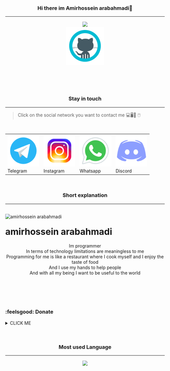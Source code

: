 <div align="center">
 
### Hi there im Amirhossein arabahmadi👋
___

<!DOCTYPE html>
 
<html>

<head>

<meta charset="UTF-8">

<meta name="viewport" content="width=device-width, initial-scale=1">
  
</head>

 
 
<header>
 
 
<a href="https://github.com/amirdecoder">
<img align="center" width="135" src="https://img.shields.io/static/v1?label=amirdecoder&message=%E2%9D%A4&logo=GitHub&color=ff0000"></a>
 <br>
 <a href="https://github.com/amirdecoder">
<img align="center" width="120" src="https://github.com/amirdecoder/File/blob/main/Social%20Net/icons8-github-480.png"></a>
 
</div>
 
 </header>
 
 
 <br>

 
<div align="center"> 
 
 ### Stay in touch
 
 </div>
 
 ___
 
 > Click on the social network you want to contact me 💻🖥️📱 🖱️
 
 <br>
 
<div align="center"> 

<table>
  <tr>
    <td>
<a href="https://t.me/amirdecoder"><img align="center" width="100"  src="https://github.com/amirdecoder/File/blob/main/Social%20Net/icons8-telegram-app-480.png"></a></td>
   <td><a href="https://instagram.com/amirdecoder"><img align="center" width="100" src="https://github.com/amirdecoder/File/blob/main/Social%20Net/icons8-instagram-480.png"></a></td>
    <td><a href="https://wa.me/message/D3VOL2BRUSPIE1"><img align="center" width="100" src="https://github.com/amirdecoder/File/blob/main/Social%20Net/icons8-whatsapp-480.png"></a></td> 
    <td><a href="http://discord.gg/T4JytppwT8"><img align="center" width="100" src="https://github.com/amirdecoder/File/blob/main/Social%20Net/icons8-discord-480.png"></a></td>
  </tr>
  <tr>
    <td>Telegram</td>
    <td>Instagram</td> 
    <td>Whatsapp</td>
   <td>Discord</td>
  </tr>
</table>
 
</div>
 <br>

 
<div align="center"> 
 
### Short explanation
 
</div> 
 
___

<main>
 
 
<br>
<a href="https://github.com/amirdecoder/Amirhossein_arabahmadi">
<img align="left" alt="amirhossein arabahmadi" width="250" src="https://avatars.githubusercontent.com/u/121059574?v=4"></a>

<h1>
amirhossein arabahmadi
</h1>
  <div align="center">
<p> Im programmer<br>
In terms of technology limitations are meaningless to me<br>
Programming for me is like a restaurant where I cook myself and I enjoy the taste of food<br>
And I use my hands to help people<br>
And with all my being I want to be useful to the world<br>
</p>
 <br>
 <br>
</div>
 
 </main>

<br>
<br>

  ### :feelsgood: Donate
 
 <details><summary>CLICK ME</summary>
<p>
 
 <div align="center">
  
#### USDT :

```ruby
   TBF2i8ENeR7491Zd8ZkcyLzEcSzG5w73Mz
```
 
 #### BTC :

```ruby
   1MmBWgLaGyiXfVwPURKULMeaDPNagdZ8nc
```
</div>
</p>
</details>

<br>
<br>

 <div align="center">
 
### Most used Language
 
</div> 
 
___

 
<div align="center"> 
 
<a href="https://github.com/amirdecoder">
<img align="center" src="https://github-readme-stats.vercel.app/api/top-langs/?username=amirdecoder"></a>

</div> 
 
<div align="center"> 
 
<br>

<footer>

</footer>

</html>

